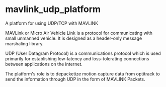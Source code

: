 # mavlink_udp_platform
A platform for using UDP/TCP with MAVLINK

MAVLink or Micro Air Vehicle Link is a protocol for communicating with small unmanned vehicle. It is designed as a header-only message marshaling library.

UDP (User Datagram Protocol) is a communications protocol which is used primarily for establishing low-latency and loss-tolerating connections between applications on the internet.

The platform's role is to depacketize motion capture data from optitrack to send the information through UDP in the form of MAVLINK Packets.
